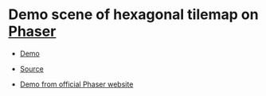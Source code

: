 
# Demo scene of hexagonal tilemap on [Phaser](https://phaser.io/)

* [Demo](https://alexnd.github.io/phaser-hextilemap/map-hex.html)

* [Source](https://github.com/alexnd/phaser-hextilemap/)

* [Demo from official Phaser website](https://phaser.io/examples/v3/view/tilemap/isometric/hexagonal-test)

